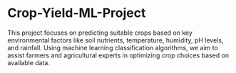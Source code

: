 # Crop-Yield-ML-Project
This project focuses on predicting suitable crops based on key environmental factors like soil nutrients, temperature, humidity, pH levels, and rainfall. Using machine learning classification algorithms, we aim to assist farmers and agricultural experts in optimizing crop choices based on available data.
